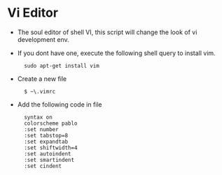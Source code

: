 # Vi Editor

* The soul editor of shell VI, this script will change the look of vi development env.
     
* If you dont have one, execute the following shell query to install vim.
        
        sudo apt-get install vim

* Create a new file 

        
        $ ~\.vimrc


* Add the following code in file
       

        syntax on
        colorscheme pablo
        :set number
        :set tabstop=8
        :set expandtab
        :set shiftwidth=4
        :set autoindent
        :set smartindent
        :set cindent
        
